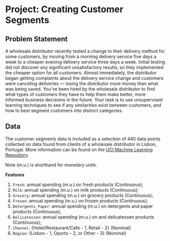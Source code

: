 # Project: Creating Customer Segments

## Problem Statement
A wholesale distributor recently tested a change to their delivery method for some customers, by moving from a morning delivery service five days a week to a cheaper evening delivery service three days a week.
Initial testing did not discover any significant unsatisfactory results, so they implemented the cheaper option for all customers.
Almost immediately, the distributor began getting complaints about the delivery service change and customers were canceling deliveries — losing the distributor more money than what was being saved.
You’ve been hired by the wholesale distributor to find what types of customers they have to help them make better, more informed business decisions in the future.
Your task is to use unsupervised learning techniques to see if any similarities exist between customers, and how to best segment customers into distinct categories.

## Data

The customer segments data is included as a selection of 440 data points collected on data found from clients of a wholesale distributor in Lisbon, Portugal.
More information can be found on the [UCI Machine Learning Repository](https://archive.ics.uci.edu/ml/datasets/Wholesale+customers).

Note (m.u.) is shorthand for *monetary units*.

**Features**
1) `Fresh`: annual spending (m.u.) on fresh products (Continuous); 
2) `Milk`: annual spending (m.u.) on milk products (Continuous); 
3) `Grocery`: annual spending (m.u.) on grocery products (Continuous); 
4) `Frozen`: annual spending (m.u.) on frozen products (Continuous);
5) `Detergents_Paper`: annual spending (m.u.) on detergents and paper products (Continuous);
6) `Delicatessen`: annual spending (m.u.) on and delicatessen products (Continuous); 
7) `Channel`: {Hotel/Restaurant/Cafe - 1, Retail - 2} (Nominal)
8) `Region`: {Lisbon - 1, Oporto - 2, or Other - 3} (Nominal)
